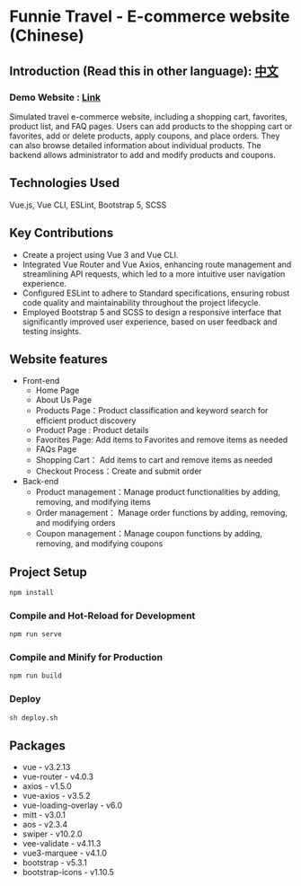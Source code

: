 # Funnie Travel - E-commerce website (Chinese)   

## Introduction  (Read this in other language): [中文](README.md)

### Demo Website : [Link](https://cywcarrie.github.io/funnietravel/#/)

Simulated travel e-commerce website, including a shopping cart, favorites, product list, and FAQ pages. Users can add products to the shopping cart or favorites, add or delete products, apply coupons, and place orders. They can also browse detailed information about individual products. The backend allows administrator to add and modify products and coupons.

## Technologies Used

Vue.js, Vue CLI, ESLint, Bootstrap 5, SCSS

## Key Contributions

- Create a project using Vue 3 and Vue CLI.
- Integrated Vue Router and Vue Axios, enhancing route management and streamlining API requests, which led to a more intuitive user navigation experience.
- Configured ESLint to adhere to Standard specifications, ensuring robust code quality and maintainability throughout the project lifecycle.
- Employed Bootstrap 5 and SCSS to design a responsive interface that significantly improved user experience, based on user feedback and testing insights.

## Website features

- Front-end 
   - Home Page
   - About Us Page
   - Products Page：Product classification and keyword search for efficient product discovery
   - Product Page : Product details
   - Favorites Page: Add items to Favorites and remove items as needed
   - FAQs Page
   - Shopping Cart： Add items to cart and remove items as needed
   - Checkout Process：Create and submit order
- Back-end
   - Product management：Manage product functionalities by adding, removing, and modifying items
   - Order management： Manage order functions by adding, removing, and modifying orders
   - Coupon management：Manage coupon functions by adding, removing, and modifying coupons

## Project Setup

```sh
npm install
```

### Compile and Hot-Reload for Development

```sh
npm run serve
```

### Compile and Minify for Production

```sh
npm run build
```

### Deploy

```sh
sh deploy.sh
```

## Packages

- vue - v3.2.13
- vue-router - v4.0.3
- axios - v1.5.0
- vue-axios - v3.5.2
- vue-loading-overlay - v6.0
- mitt - v3.0.1
- aos - v2.3.4
- swiper - v10.2.0
- vee-validate - v4.11.3
- vue3-marquee - v4.1.0
- bootstrap - v5.3.1
- bootstrap-icons - v1.10.5
 
  

